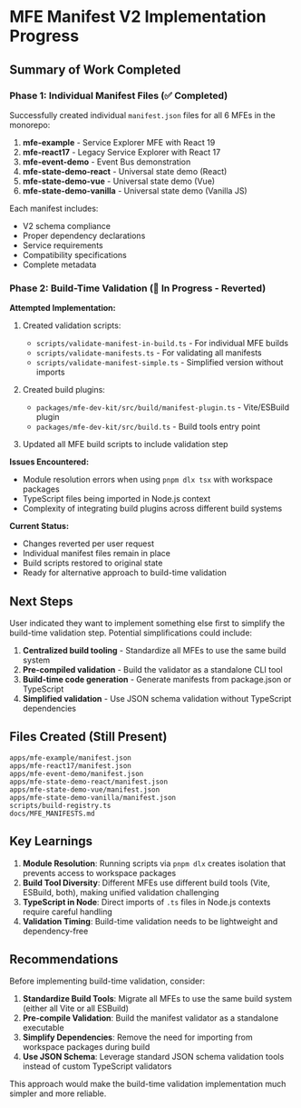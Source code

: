 # MFE Manifest V2 Implementation Progress

## Summary of Work Completed

### Phase 1: Individual Manifest Files (✅ Completed)

Successfully created individual `manifest.json` files for all 6 MFEs in the monorepo:

1. **mfe-example** - Service Explorer MFE with React 19
2. **mfe-react17** - Legacy Service Explorer with React 17
3. **mfe-event-demo** - Event Bus demonstration
4. **mfe-state-demo-react** - Universal state demo (React)
5. **mfe-state-demo-vue** - Universal state demo (Vue)
6. **mfe-state-demo-vanilla** - Universal state demo (Vanilla JS)

Each manifest includes:
- V2 schema compliance
- Proper dependency declarations
- Service requirements
- Compatibility specifications
- Complete metadata

### Phase 2: Build-Time Validation (🚧 In Progress - Reverted)

**Attempted Implementation:**
1. Created validation scripts:
   - `scripts/validate-manifest-in-build.ts` - For individual MFE builds
   - `scripts/validate-manifests.ts` - For validating all manifests
   - `scripts/validate-manifest-simple.ts` - Simplified version without imports

2. Created build plugins:
   - `packages/mfe-dev-kit/src/build/manifest-plugin.ts` - Vite/ESBuild plugin
   - `packages/mfe-dev-kit/src/build.ts` - Build tools entry point

3. Updated all MFE build scripts to include validation step

**Issues Encountered:**
- Module resolution errors when using `pnpm dlx tsx` with workspace packages
- TypeScript files being imported in Node.js context
- Complexity of integrating build plugins across different build systems

**Current Status:**
- Changes reverted per user request
- Individual manifest files remain in place
- Build scripts restored to original state
- Ready for alternative approach to build-time validation

## Next Steps

User indicated they want to implement something else first to simplify the build-time validation step. Potential simplifications could include:

1. **Centralized build tooling** - Standardize all MFEs to use the same build system
2. **Pre-compiled validation** - Build the validator as a standalone CLI tool
3. **Build-time code generation** - Generate manifests from package.json or TypeScript
4. **Simplified validation** - Use JSON schema validation without TypeScript dependencies

## Files Created (Still Present)

```
apps/mfe-example/manifest.json
apps/mfe-react17/manifest.json
apps/mfe-event-demo/manifest.json
apps/mfe-state-demo-react/manifest.json
apps/mfe-state-demo-vue/manifest.json
apps/mfe-state-demo-vanilla/manifest.json
scripts/build-registry.ts
docs/MFE_MANIFESTS.md
```

## Key Learnings

1. **Module Resolution**: Running scripts via `pnpm dlx` creates isolation that prevents access to workspace packages
2. **Build Tool Diversity**: Different MFEs use different build tools (Vite, ESBuild, both), making unified validation challenging
3. **TypeScript in Node**: Direct imports of `.ts` files in Node.js contexts require careful handling
4. **Validation Timing**: Build-time validation needs to be lightweight and dependency-free

## Recommendations

Before implementing build-time validation, consider:

1. **Standardize Build Tools**: Migrate all MFEs to use the same build system (either all Vite or all ESBuild)
2. **Pre-compile Validation**: Build the manifest validator as a standalone executable
3. **Simplify Dependencies**: Remove the need for importing from workspace packages during build
4. **Use JSON Schema**: Leverage standard JSON schema validation tools instead of custom TypeScript validators

This approach would make the build-time validation implementation much simpler and more reliable.